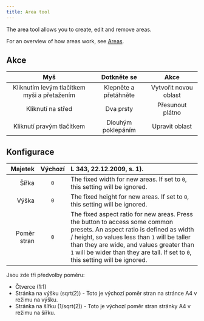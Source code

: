 ```yaml
---
title: Area tool
---
```


The area tool allows you to create, edit and remove areas.

For an overview of how areas work, see [Areas](../areas).

## Akce

|                     Myš                     |      Dotkněte se      |          Akce         |
| :-----------------------------------------: | :-------------------: | :-------------------: |
| Kliknutím levým tlačítkem myši a přetažením | Klepněte a přetáhněte | Vytvořit novou oblast |
|              Kliknutí na střed              |       Dva prsty       |    Přesunout plátno   |
|          Kliknutí pravým tlačítkem          |   Dlouhým poklepáním  |     Upravit oblast    |

## Konfigurace

|     Majetek | Výchozí | L 343, 22.12.2009, s. 1).                                                                                                                                                                                                                                                                                                                              |
| ----------: | :-----: | :--------------------------------------------------------------------------------------------------------------------------------------------------------------------------------------------------------------------------------------------------------------------------------------------------------------------------------------------------------------------------------------------------------------------- |
|       Šířka |   `0`   | The fixed width for new areas. If set to `0`, this setting will be ignored.                                                                                                                                                                                                                                                                                                            |
|       Výška |   `0`   | The fixed height for new areas. If set to `0`, this setting will be ignored.                                                                                                                                                                                                                                                                                                           |
| Poměr stran |   `0`   | The fixed aspect ratio for new areas. Press the <DotsThreeVertical className="inline-icon"/> button to access some common presets. An aspect ratio is defined as width / height, so values less than `1` will be taller than they are wide, and values greater than `1` will be wider than they are tall. If set to `0`, this setting will be ignored. |

Jsou zde tři předvolby poměru:

- Čtverce (1:1)
- Stránka na výšku (sqrt(2)) - Toto je výchozí poměr stran na stránce A4 v režimu na výšku.
- Stránka na šířku (1/sqrt(2)) - Toto je výchozí poměr stran stránky A4 v režimu na šířku.
